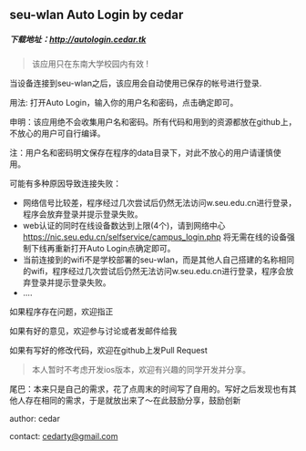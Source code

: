## seu-wlan Auto Login by cedar

##### 下载地址：<http://autologin.cedar.tk>

> 该应用只在东南大学校园内有效 !

当设备连接到seu-wlan之后，该应用会自动使用已保存的帐号进行登录.

用法: 打开Auto Login，输入你的用户名和密码，点击确定即可。

申明：该应用绝不会收集用户名和密码。所有代码和用到的资源都放在github上，不放心的用户可自行编译。

注：用户名和密码明文保存在程序的data目录下，对此不放心的用户请谨慎使用。

可能有多种原因导致连接失败：

* 网络信号比较差，程序经过几次尝试后仍然无法访问w.seu.edu.cn进行登录，程序会放弃登录并提示登录失败。
* web认证的同时在线设备数达到上限(4个)，请到网络中心 <https://nic.seu.edu.cn/selfservice/campus_login.php> 将无需在线的设备强制下线再重新打开Auto Login点确定即可。
* 当前连接到的wifi不是学校部署的seu-wlan，而是其他人自己搭建的名称相同的wifi，程序经过几次尝试后仍然无法访问w.seu.edu.cn进行登录，程序会放弃登录并提示登录失败。
* ....

如果程序存在问题，欢迎指正

如果有好的意见，欢迎参与讨论或者发邮件给我

如果有写好的修改代码，欢迎在github上发Pull Request

> 本人暂时不考虑开发ios版本，欢迎有兴趣的同学开发并分享。

尾巴：本来只是自己的需求，花了点周末的时间写了自用的。写好之后发现也有其他人存在相同的需求，于是就放出来了～在此鼓励分享，鼓励创新

author: cedar

contact: cedarty@gmail.com